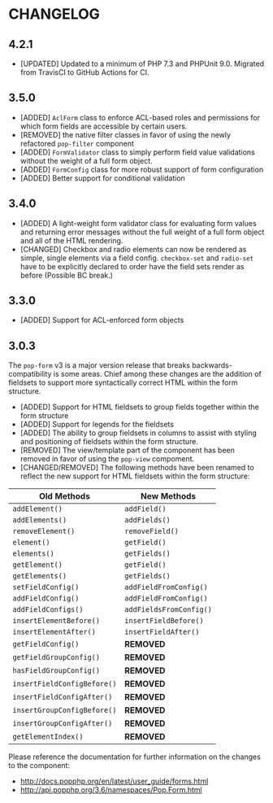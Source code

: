 CHANGELOG
=========

## 4.2.1

* [UPDATED] Updated to a minimum of PHP 7.3 and PHPUnit 9.0. Migrated from TravisCI to GitHub Actions for CI.  

## 3.5.0

* [ADDED] `AclForm` class to enforce ACL-based roles and permissions for which form fields are accessible by certain users.
* [REMOVED] the native filter classes in favor of using the newly refactored `pop-filter` component
* [ADDED] `FormValidator` class to simply perform field value validations without the weight of a full form object.
* [ADDED] `FormConfig` class for more robust support of form configuration
* [ADDED] Better support for conditional validation

## 3.4.0

* [ADDED] A light-weight form validator class for evaluating form values and returning error messages without the full
weight of a full form object and all of the HTML rendering.
* [CHANGED] Checkbox and radio elements can now be rendered as simple, single elements via a field config. `checkbox-set`
and `radio-set` have to be explicitly declared to order have the field sets render as before (Possible BC break.) 

## 3.3.0

* [ADDED] Support for ACL-enforced form objects

## 3.0.3

The `pop-form` v3 is a major version release that breaks backwards-compatibility is some areas. Chief among these changes
are the addition of fieldsets to support more syntactically correct HTML within the form structure.

* [ADDED] Support for HTML fieldsets to group fields together within the form structure
* [ADDED] Support for legends for the fieldsets
* [ADDED] The ability to group fieldsets in columns to assist with styling and positioning of fieldsets within the form structure.
* [REMOVED] The view/template part of the component has been removed in favor of using the `pop-view` compoment.
* [CHANGED/REMOVED] The following methods have been renamed to reflect the new support for HTML fieldsets within the form structure:

| Old Methods                 | New Methods                        |
|-----------------------------|------------------------------------|
| `addElement()`              | `addField()`                       |
| `addElements()`             | `addFields()`                      |
| `removeElement()`           | `removeField()`                    |
| `element()`                 | `getField()`                       |
| `elements()`                | `getFields()`                      |
| `getElement()`              | `getField()`                       |
| `getElements()`             | `getFields()`                      |
| `setFieldConfig()`          | `addFieldFromConfig()`             |
| `addFieldConfig()`          | `addFieldFromConfig()`             |
| `addFieldConfigs()`         | `addFieldsFromConfig()`            |
| `insertElementBefore()`     | `insertFieldBefore()`              |
| `insertElementAfter()`      | `insertFieldAfter()`               |
| `getFieldConfig()`          | **REMOVED**                        |
| `getFieldGroupConfig()`     | **REMOVED**                        |
| `hasFieldGroupConfig()`     | **REMOVED**                        |
| `insertFieldConfigBefore()` | **REMOVED**                        |
| `insertFieldConfigAfter()`  | **REMOVED**                        |
| `insertGroupConfigBefore()` | **REMOVED**                        |
| `insertGroupConfigAfter()`  | **REMOVED**                        |
| `getElementIndex()`         | **REMOVED**                        |

Please reference the documentation for further information on the changes to the component:

- http://docs.popphp.org/en/latest/user_guide/forms.html
- http://api.popphp.org/3.6/namespaces/Pop.Form.html
